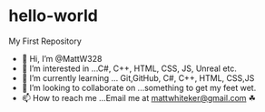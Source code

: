 # hello-world

My First Repository
- 👋 Hi, I’m @MattW328
- 👀 I’m interested in ...C#, C++, HTML, CSS, JS, Unreal etc.
- 🌱 I’m currently learning ... Git,GitHub, C#, C++, HTML, CSS,JS
- 💞️ I’m looking to collaborate on ...something to get my feet wet.
- 📫 How to reach me ...Email me at mattwhiteker@gmail.com
&#9752;
